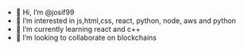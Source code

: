 - 👋 Hi, I’m @josif99
- 👀 I’m interested in js,html,css, react, python, node, aws and python
- 🌱 I’m currently learning react and c++
- 💞️ I’m looking to collaborate on blockchains


<!---
josif99/josif99 is a ✨ special ✨ repository because its `README.md` (this file) appears on your GitHub profile.
You can click the Preview link to take a look at your changes.
--->
